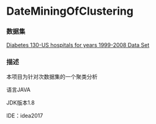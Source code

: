 # DateMiningOfClustering
### 数据集
[Diabetes 130-US hospitals for years 1999-2008 Data Set](http://archive.ics.uci.edu/ml/datasets/Diabetes+130-US+hospitals+for+years+1999-2008)
### 描述
本项目为针对次数据集的一个聚类分析

语言JAVA

JDK版本1.8

IDE：idea2017
